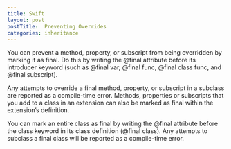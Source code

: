 ```yaml
---
title: Swift
layout: post
postTitle:  Preventing Overrides
categories: inheritance
---
```


You can prevent a method, property, or subscript from being overridden by marking it as final. Do this by writing the @final attribute before its introducer keyword (such as @final var, @final func, @final class func, and @final subscript).

Any attempts to override a final method, property, or subscript in a subclass are reported as a compile-time error. Methods, properties or subscripts that you add to a class in an extension can also be marked as final within the extension’s definition.

You can mark an entire class as final by writing the @final attribute before the class keyword in its class definition (@final class). Any attempts to subclass a final class will be reported as a compile-time error.